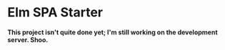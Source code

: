 # Elm SPA Starter

**This project isn't quite done yet; I'm still working on the development server. Shoo.**
